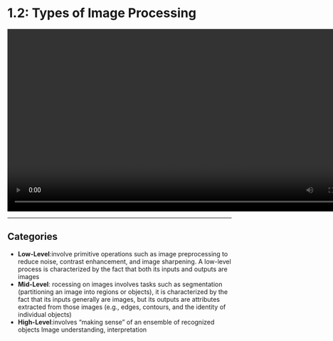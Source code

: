 # 1.2: Types of Image Processing

  <video src="photows/1TypesofImages.mp4" width="800" height="410" controls>

  </video>

---

##  Categories
- **Low-Level**:involve primitive operations such as image preprocessing to reduce noise, contrast enhancement, and image sharpening. A low-level process is characterized by the fact that both its inputs and outputs are images
- **Mid-Level**: rocessing on images involves tasks such as segmentation (partitioning an image into regions or objects), it is characterized by the fact that its inputs generally are images, but its outputs are attributes extracted from those images (e.g., edges, contours, and the identity of individual objects)
- **High-Level**:involves “making sense” of an ensemble of recognized objects Image understanding, interpretation


